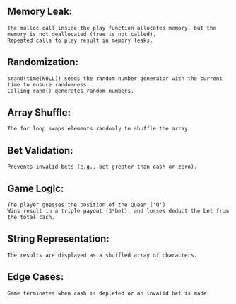 ## Memory Leak:

    The malloc call inside the play function allocates memory, but the memory is not deallocated (free is not called).
    Repeated calls to play result in memory leaks.

## Randomization:

    srand(time(NULL)) seeds the random number generator with the current time to ensure randomness.
    Calling rand() generates random numbers.

## Array Shuffle:

    The for loop swaps elements randomly to shuffle the array.

## Bet Validation:

    Prevents invalid bets (e.g., bet greater than cash or zero).

## Game Logic:

    The player guesses the position of the Queen ('Q').
    Wins result in a triple payout (3*bet), and losses deduct the bet from the total cash.

## String Representation:

    The results are displayed as a shuffled array of characters.

## Edge Cases:

    Game terminates when cash is depleted or an invalid bet is made.